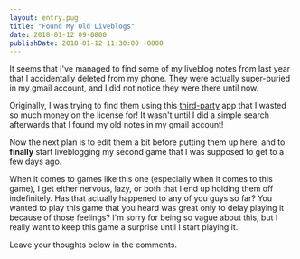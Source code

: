 ```yaml
---
layout: entry.pug
title: "Found My Old Liveblogs"
date: 2018-01-12 09-0800
publishDate: 2018-01-12 11:30:00 -0800
---
```


It seems that I've managed to find some of my liveblog notes from last year that I accidentally deleted from my phone. They were actually super-buried in my gmail account, and I did not notice they were there until now.

Originally, I was trying to find them using this [third-party](https://www.imobie.com/phonerescue/) app that I wasted so much money on the license for! It wasn't until I did a simple search afterwards that I found my old notes in my gmail account!

Now the next plan is to edit them a bit before putting them up here, and to **finally** start liveblogging my second game that I was supposed to get to a few days ago.

When it comes to games like this one (especially when it comes to this game), I get either nervous, lazy, or both that I end up holding them off indefinitely. Has that actually happened to any of you guys so far? You wanted to play this game that you heard was great only to delay playing it because of those feelings? I'm sorry for being so vague about this, but I really want to keep this game a surprise until I start playing it.

Leave your thoughts below in the comments.
